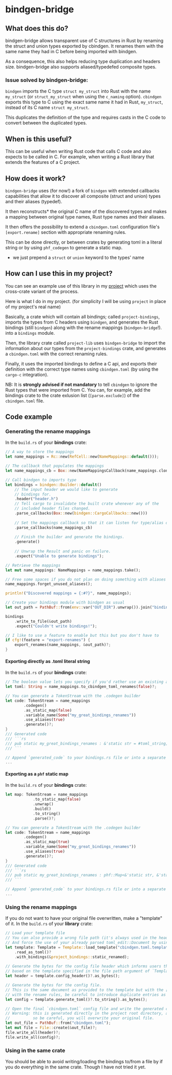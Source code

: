 # bindgen-bridge

## What does this do? 

bindgen-bridge allows transparent use of C structures in Rust by renaming the struct and union types exported by cbindgen.
It renames them with the same name they had in C before being imported with bindgen.

As a consequence, this also helps reducing type duplication and headers size.
bindgen-bridge also supports aliased/typedefed composite types. 

### Issue solved by bindgen-bridge:

`bindgen` imports the C type `struct my_struct` into Rust with the name `my_struct` (or `struct_my_struct` when using the `c_naming` option).
`cbindgen` exports this type to C using the exact same name it had in Rust, `my_struct`, instead of its C name `struct my_struct`.
 
This duplicates the definition of the type and requires casts in the C code to convert between the duplicated types.

## When is this useful?

This can be useful when writing Rust code that calls C code and also expects to be called in C. 
For example, when writing a Rust library that extends the features of a C project.


## How does it work?

`bindgen-bridge` uses (for now!) a fork of `bindgen` with extended callbacks capabilities 
that allow it to discover all composite (struct and union) types and their aliases (typedef).

It then reconstructs* the original C name of the discovered types and makes a mapping between original type names, Rust type names and their aliases.

It then offers the possibility to extend a `cbindgen.toml` configuration file's `[export.rename]` section with appropriate renaming rules.

This can be done directly, or between crates by generating toml in a literal string or by using `phf_codegen` to generate a static map.

* we just prepend a `struct` or `union` keyword to the types' name

## How can I use this in my project?

You can see an example use of this library in my [project](https://github.com/mxyns/pmacct-gauze) which uses the cross-crate variant of the process.

Here is what I do in my project. (for simplicity I will be using `project` in place of my project's real name)

Basically, a crate which will contain all bindings; called `project-bindings`, imports the types from C headers using `bindgen`, and generates the Rust bindings (still `bindgen`) along with the rename mappings (`bindgen-bridge`!).
into a `bindings` module.

Then, the library crate called `project-lib` uses `bindgen-bridge` to import the information about our types from the `project-bindings` crate, and generates a `cbindgen.toml` with the correct renaming rules. 

Finally, it uses the imported bindings to define a C api, and exports their definition with the correct type names using `cbindgen.toml` (by using the `cargo-c` integration).

NB: It is **strongly advised if not mandatory** to tell `cbindgen` to ignore the Rust types that were imported from C. 
You can, for example, add the bindings crate to the crate exlusion list (`[parse.exclude]`) of the `cbindgen.toml` file.

## Code example

### Generating the rename mappings

In the `build.rs` of your **bindings** crate:
```rs
// A way to store the mappings
let name_mappings = Rc::new(RefCell::new(NameMappings::default()));

// The callback that populates the mappings
let name_mappings_cb = Box::new(NameMappingsCallback(name_mappings.clone()));

// Call bindgen to imports type
let bindings = bindgen::Builder::default()
    // The input header we would like to generate
    // bindings for.
    .header("header.h")
    // Tell cargo to invalidate the built crate whenever any of the
    // included header files changed.
    .parse_callbacks(Box::new(bindgen::CargoCallbacks::new()))
    
    // Set the mappings callback so that it can listen for type/alias discoveries
    .parse_callbacks(name_mappings_cb)
    
    // Finish the builder and generate the bindings.
    .generate()
    
    // Unwrap the Result and panic on failure.
    .expect("Unable to generate bindings");

// Retrieve the mappings
let mut name_mappings: NameMappings = name_mappings.take();

// Free some spaces if you do not plan on doing something with aliases that didn't get assigned to a type 
name_mappings.forget_unused_aliases();

println!("Discovered mappings = {:#?}", name_mappings);

// Create your bindings module with bindgen as usual
let out_path = PathBuf::from(env::var("OUT_DIR").unwrap()).join("bindings.rs");

bindings
    .write_to_file(&out_path)
    .expect("Couldn't write bindings!");

// I like to use a feature to enable but this but you don't have to
if cfg!(feature = "export-renames") {
    export_renames(name_mappings, &out_path)?;
}
```

#### Exporting directly as .toml literal string

In the `build.rs` of your **bindings** crate:
```rs
// The boolean value lets you specify if you'd rather use an existing alias (typedefed `my_struct`) or the raw C name (`struct my_struct`)
let toml: String = name_mappings.to_cbindgen_toml_renames(false)?;

// You can generate a TokenStream with the .codegen builder
let code: TokenStream = name_mappings
        .codegen()
        .as_static_map(false)
        .variable_name(Some("my_great_bindings_renames"))
        .use_aliases(true)
        .generate()?;
}
/// Generated code 
/// ```rs
/// pub static my_great_bindings_renames : &'static str = #toml_string;
/// ```

// Append `generated_code` to your bindings.rs file or into a separate file if you want to
...
```

#### Exporting as a `phf` static map

In the `build.rs` of your **bindings** crate:
```rs
let map: TokenStream = name_mappings
            .to_static_map(false)
            .unwrap()
            .build()
            .to_string()
            .parse()?;

// You can generate a TokenStream with the .codegen builder
let code: TokenStream = name_mappings
        .codegen()
        .as_static_map(true)
        .variable_name(Some("my_great_bindings_renames"))
        .use_aliases(true)
        .generate()?;
}
/// Generated code 
/// ```rs
/// pub static my_great_bindings_renames : phf::Map<&'static str, &'static str> = #map_definition_code;
/// ```

// Append `generated_code` to your bindings.rs file or into a separate file if you want to
...
```

### Using the rename mappings

If you do not want to have your original file overwritten, make a "template" of it.
In the `build.rs` of your **library** crate:
```rs
// Load your template file
// You can also provide a wrong file path (it's always used in the header text)
// And force the use of your already parsed toml_edit::Document by using `Template::use_document`
let template: Template = Template::load_template("cbindgen.toml.template")
    .read_as_toml()?
    .with_bindings(&project_bindings::static_renamed);
    
// Generate the bytes for the config file header which informs users that the file has been generated automatically
// based on the template specified in the file path argument of `Template::load_template` 
let header = template.config_header()?.as_bytes();

// Generate the bytes for the config file.
// This is the same document as provided to the template but with the [export.rename] section **extended** (not overwritten!)
// with the rename rules, be careful to introduce duplicate entries as those will, however, be overwritten. 
let config = template.generate_toml()?.to_string().as_bytes();

// Open the final `cbindgen.toml` config file and write the generated content to it
// Warning: this is generated directly in the project root directory, and in the $OUT_DIR, as I can't make it work like this
//          so be careful, you will overwrite your original file.   
let out_file = PathBuf::from("cbindgen.toml");
let mut file = File::create(&out_file)?;
file.write_all(header)?;
file.write_all(config)?;
```

### Using in the same crate

You should be able to avoid writing/loading the bindings to/from a file by if you do everything in the same crate. 
Though I have not tried it yet. 
